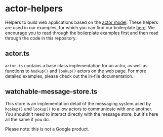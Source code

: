 # actor-helpers

Helpers to build web applications based on the [actor model].
These helpers are used in our examples, for which you can find our boilerplate [here][boilerplate].
We encourage you to read through the boilerplate examples first and then read through the code in this repository.

## actor.ts

`actor.ts` contains a base class implementation for an actor, as well as functions to `hookup()` and `lookup()` actors on the web page.
For more detailed examples, please check out the in-file documentation.

## watchable-message-store.ts

This store is an implementation detail of the messaging system used by `hookup()` and `lookup()` to allow actors to communicate with one another. You shouldn't need to interact directly with the message store, but it's here all the same if you do.

[actor model]: https://en.wikipedia.org/wiki/Actor_model
[boilerplate]: https://github.com/polymerlabs/actor-boilerplate

Please note: this is not a Google product.
